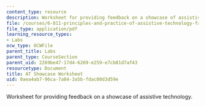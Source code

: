 ```yaml
---
content_type: resource
description: Worksheet for providing feedback on a showcase of assistive technology.
file: /courses/6-811-principles-and-practice-of-assistive-technology-fall-2014/0aea4ab796ca7a843a5bfdac00d3d59e_MIT6_811F14_AT_Showcase.pdf
file_type: application/pdf
learning_resource_types:
- Labs
ocw_type: OCWFile
parent_title: Labs
parent_type: CourseSection
parent_uid: 2269be47-17d4-6269-e259-e7cb81d7af43
resourcetype: Document
title: AT Showcase Worksheet
uid: 0aea4ab7-96ca-7a84-3a5b-fdac00d3d59e
---
```

Worksheet for providing feedback on a showcase of assistive technology.

